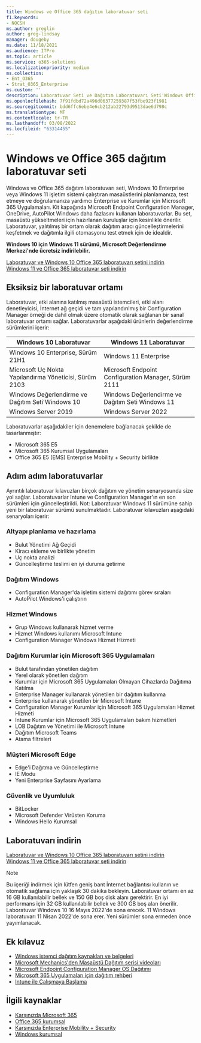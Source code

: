 ```yaml
---
title: Windows ve Office 365 dağıtım laboratuvar seti
f1.keywords:
- NOCSH
ms.author: greglin
author: greg-lindsay
manager: dougeby
ms.date: 11/18/2021
ms.audience: ITPro
ms.topic: article
ms.service: o365-solutions
ms.localizationpriority: medium
ms.collection:
- Ent_O365
- Strat_O365_Enterprise
ms.custom: ''
description: Laboratuvar Seti ve Dağıtım Laboratuvarı Seti'Windows Office hakkında bilgi alın.
ms.openlocfilehash: 7f91fdbd72a496d06377259387f53fbe923f1981
ms.sourcegitcommit: bdd6ffc6ebe4e6cb212ab22793d9513dae6d798c
ms.translationtype: MT
ms.contentlocale: tr-TR
ms.lasthandoff: 03/08/2022
ms.locfileid: "63314455"
---
```

# <a name="windows-and-office-365-deployment-lab-kit"></a>Windows ve Office 365 dağıtım laboratuvar seti

Windows ve Office 365 dağıtım laboratuvarı seti, Windows 10 Enterprise veya Windows 11 işletim sistemi çalıştıran masaüstlerini planlamanıza, test etmeye ve doğrulamanıza yardımcı Enterprise ve Kurumlar için Microsoft 365 Uygulamaları. Kit kapağında Microsoft Endpoint Configuration Manager, OneDrive, AutoPilot Windows daha fazlasını kullanan laboratuvarlar. Bu set, masaüstü yükseltmeleri için hazırlanan kuruluşlar için kesinlikle önerilir. Laboratuvar, yalıtılmış bir ortam olarak dağıtım aracı güncelleştirmelerini keşfetmek ve dağıtımla ilgili otomasyonu test etmek için de idealdir.

**Windows 10 için Windows 11 sürümü, Microsoft Değerlendirme Merkezi'nde ücretsiz indirilebilir.**

[Laboratuvar ve Windows 10 Office 365 laboratuvarı setini indirin](https://www.microsoft.com/evalcenter/evaluate-lab-kit)<br>
[Windows 11 ve Office 365 laboratuvar seti indirin](https://www.microsoft.com/evalcenter/evaluate-windows-11-office-365-lab-kit)

## <a name="a-complete-lab-environment"></a>Eksiksiz bir laboratuvar ortamı

Laboratuvar, etki alanına katılmış masaüstü istemcileri, etki alanı denetleyicisi, İnternet ağ geçidi ve tam yapılandırılmış bir Configuration Manager örneği de dahil olmak üzere otomatik olarak sağlanan bir sanal laboratuvar ortamı sağlar. Laboratuvarlar aşağıdaki ürünlerin değerlendirme sürümlerini içerir:


|Windows 10 Laboratuvar  |Windows 11 Laboratuvar  |
|---------|---------|
|Windows 10 Enterprise, Sürüm 21H1      | Windows 11 Enterprise        |
|Microsoft Uç Nokta Yapılandırma Yöneticisi, Sürüm 2103     |  Microsoft Endpoint Configuration Manager, Sürüm 2111      | 
|Windows Değerlendirme ve Dağıtım Seti'Windows 10     |  Windows Değerlendirme ve Dağıtım Seti Windows 11      | 
|Windows Server 2019     |  Windows Server 2022      | 

Laboratuvarlar aşağıdakiler için denemelere bağlanacak şekilde de tasarlanmıştır:

- Microsoft 365 E5
- Microsoft 365 Kurumsal Uygulamaları
- Office 365 E5 (EMS) Enterprise Mobility + Security birlikte

## <a name="step-by-step-labs"></a>Adım adım laboratuvarlar

Ayrıntılı laboratuvar kılavuzları birçok dağıtım ve yönetim senaryosunda size yol sağlar. Laboratuvarlar Intune ve Configuration Manager'ın en son sürümleri için güncelleştirildi. Not: Laboratuvar Windows 11 sürümüne sahip yeni bir laboratuvar sürümü sunulmaktadır. Laboratuvar kılavuzları aşağıdaki senaryoları içerir: 

### <a name="plan-and-prepare-infrastructure"></a>Altyapı planlama ve hazırlama

- Bulut Yönetimi Ağ Geçidi 
- Kiracı ekleme ve birlikte yönetim
- Uç nokta analizi
- Güncelleştirme teslimi en iyi duruma getirme

### <a name="deploy-windows"></a>Dağıtım Windows 

- Configuration Manager'da işletim sistemi dağıtımı görev sıraları
- AutoPilot Windows'i çalıştırın

### <a name="service-windows"></a>Hizmet Windows 

- Grup Windows kullanarak hizmet verme
- Hizmet Windows kullanımı Microsoft Intune
- Configuration Manager Windows Hizmet Hizmeti

### <a name="deploy-microsoft-365-apps-for-enterprise"></a>Dağıtım Kurumlar için Microsoft 365 Uygulamaları

- Bulut tarafından yönetilen dağıtım
- Yerel olarak yönetilen dağıtım
- Kurumlar için Microsoft 365 Uygulamaları Olmayan Cihazlarda Dağıtıma Katılma
- Enterprise Manager kullanarak yönetilen bir dağıtım kullanma
- Enterprise kullanarak yönetilen bir Microsoft Intune
- Configuration Manager Kurumlar için Microsoft 365 Uygulamaları Hizmet Hizmeti
- Intune Kurumlar için Microsoft 365 Uygulamaları bakım hizmetleri
- LOB Dağıtım ve Yönetimi ile Microsoft Intune
- Dağıtım Microsoft Teams
- Atama filtreleri

### <a name="managing-microsoft-edge"></a>Müşteri Microsoft Edge 

- Edge'i Dağıtma ve Güncelleştirme    
- IE Modu
- Yeni Enterprise Sayfasını Ayarlama 

### <a name="security-and-compliance"></a>Güvenlik ve Uyumluluk 

- BitLocker 
- Microsoft Defender Virüsten Koruma  
- Windows Hello Kurumsal    

## <a name="download-the-lab"></a>Laboratuvarı indirin
[Laboratuvar ve Windows 10 Office 365 laboratuvarı setini indirin](https://www.microsoft.com/evalcenter/evaluate-lab-kit)<br>
[Windows 11 ve Office 365 laboratuvar seti indirin](https://www.microsoft.com/evalcenter/evaluate-windows-11-office-365-lab-kit)

> [!NOTE]
> Bu içeriği indirmek için lütfen geniş bant İnternet bağlantısı kullanın ve otomatik sağlama için yaklaşık 30 dakika bekleyin. Laboratuvar ortamı en az 16 GB kullanılabilir bellek ve 150 GB boş disk alanı gerektirir. En iyi performans için 32 GB kullanılabilir bellek ve 300 GB boş alan önerilir. Laboratuvar Windows 10 16 Mayıs 2022'de sona erecek. 11 Windows laboratuvarı 11 Nisan 2022'de sona erer. Yeni sürümler sona ermeden önce yayımlanacak.

## <a name="additional-guidance"></a>Ek kılavuz

- [Windows istemci dağıtım kaynakları ve belgeleri](/windows/deployment)
- [Microsoft Mechanics'den Masaüstü Dağıtım serisi videoları](https://www.aka.ms/watchhowtoshift)
- [Microsoft Endpoint Configuration Manager OS Dağıtımı](/mem/configmgr/osd/understand/introduction-to-operating-system-deployment)
- [Microsoft 365 Uygulamaları için dağıtım rehberi](/deployoffice/deployment-guide-microsoft-365-apps)
- [Intune ile Çalışmaya Başlama](/intune/get-started-evaluation)

## <a name="related-resources"></a>İlgili kaynaklar

- [Karşınızda Microsoft 365](https://www.microsoft.com/microsoft-365/default.aspx)
- [Office 365 kurumsal](https://products.office.com/business/office)
- [Karşınızda Enterprise Mobility + Security](https://www.microsoft.com/cloud-platform/enterprise-mobility-security)
- [Windows kurumsal](https://www.microsoft.com/windows/business)

